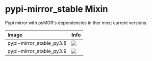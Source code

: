 
# pypi-mirror_stable Mixin

Pypi mirror with pyMOR's dependencies in ther most current versions.

| Image  | Info |
| :----- | :--- |
| pypi-mirror_stable_py3.8 | [![](https://img.shields.io/docker/pulls/pymor/pypi-mirror_stable_py3.8.svg)](https://hub.docker.com/repository/docker/pymor/pypi-mirror_stable_py3.8 "pypi-mirror_stable mixin") |
| pypi-mirror_stable_py3.9 | [![](https://img.shields.io/docker/pulls/pymor/pypi-mirror_stable_py3.9.svg)](https://hub.docker.com/repository/docker/pymor/pypi-mirror_stable_py3.9 "pypi-mirror_stable mixin") |

